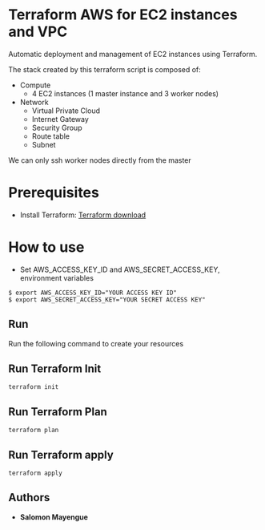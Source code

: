 # Terraform AWS for EC2 instances and VPC
Automatic deployment and management of EC2 instances using Terraform.

The stack created by this terraform script is composed of:
  * Compute
    * 4 EC2 instances (1 master instance and 3 worker nodes)
  * Network
    * Virtual Private Cloud
    * Internet Gateway
    * Security Group
    * Route table
    * Subnet

We can only ssh worker nodes directly from the master

# Prerequisites
- Install Terraform: [Terraform download](https://www.terraform.io/downloads)

# How to use

- Set AWS_ACCESS_KEY_ID and AWS_SECRET_ACCESS_KEY, environment variables

```
$ export AWS_ACCESS_KEY_ID="YOUR ACCESS KEY ID"
$ export AWS_SECRET_ACCESS_KEY="YOUR SECRET ACCESS KEY"
```

## Run
Run the following command to create your resources

## Run Terraform Init
```shell
terraform init
```

## Run Terraform Plan
```shell
terraform plan
```

## Run Terraform apply
```shell
terraform apply
```

## Authors

* **Salomon Mayengue**